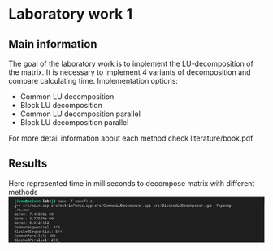 # Laboratory work 1

## Main information
The goal of the laboratory work is to implement the LU-decomposition of the matrix. It is necessary to implement 4 variants of decomposition and compare calculating time. Implementation options:
* Common LU decomposition
* Block LU decomposition
* Common LU decomposition parallel
* Block LU decomposition parallel

For more detail information about each method check literature/book.pdf
## Results
Here represented time in milliseconds to decompose matrix with different methods
<img src="https://github.com/avelycure/avelycure/blob/master/assets/parallel_technologies/lab1/lu.png" width="900" />
